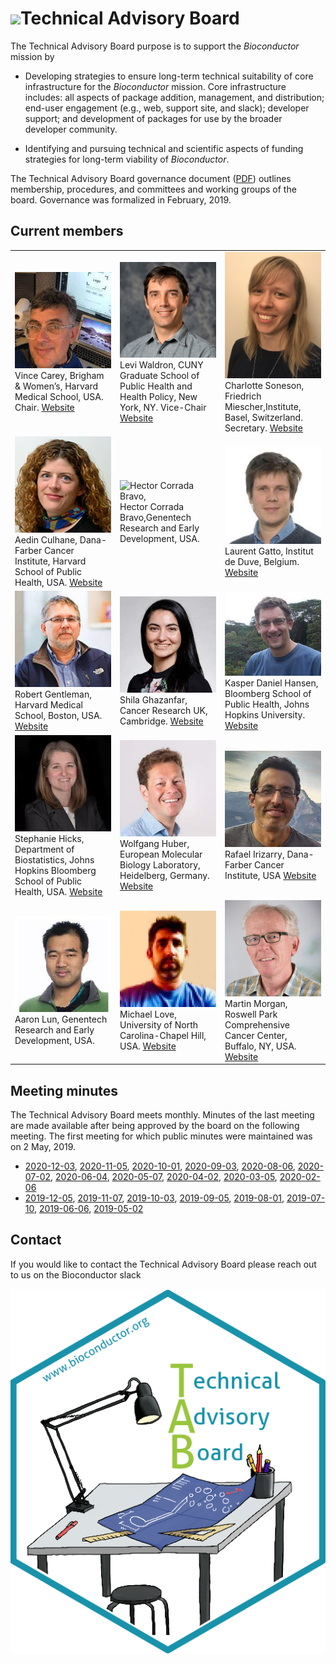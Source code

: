 # ![](/images/icons/magnifier.gif)Technical Advisory Board

The Technical Advisory Board purpose is to support the _Bioconductor_
mission by

- Developing strategies to ensure long-term technical suitability of
  core infrastructure for the _Bioconductor_ mission. Core
  infrastructure includes: all aspects of package addition,
  management, and distribution; end-user engagement (e.g., web,
  support site, and slack); developer support; and development of
  packages for use by the broader developer community.

- Identifying and pursuing technical and scientific aspects of funding
  strategies for long-term viability of _Bioconductor_.

The Technical Advisory Board governance document ([PDF][1]) outlines
membership, procedures, and committees and working groups of the
board. Governance was formalized in February, 2019.

[1]: TAB-Governance.pdf

## Current members

 
<table width="100%">
  <tr>
    <td width="33%">
      <img src="/assets/images/tab/VinceCarey.png"
           width="100%" alt="Vince Carey" title="Vince Carey"/>
      <figcaption>Vince Carey, Brigham & Women’s, Harvard Medical School, USA. Chair.
      <a href="http://www.biostat.harvard.edu/~carey">Website</a>
      </figcaption>
    </td>
    
   <td width="33%">
      <img src="/assets/images/tab/LeviWaldron.jpg"
            width="100%" alt="Levi Waldron" title="Levi Waldron"/>
      <figcaption>Levi Waldron, CUNY Graduate School of Public Health  and Health Policy, New York, NY. Vice-Chair
      <a href="http://waldronlab.io/">Website</a>
      </figcaption>
    </td>
    
   <td width="33%">
      <img src="/assets/images/tab/CharlotteSoneson.jpg"
           width="100%" alt="Charlotte Soneson" title="Charlotte Soneson"/>
      <figcaption>Charlotte Soneson, Friedrich Miescher,Institute, Basel, Switzerland. Secretary.
      <a href="https://csoneson.github.io/">Website</a>
      </figcaption>
    </td>
  </tr>
<tr> 
<td width="33%">
      <img src="/assets/images/tab/AedinCulhane.jpg"
           width="100%" alt="Aedin Culhane" title="Aedin Culhane"/>
      <figcaption>  Aedin Culhane, Dana-Farber Cancer Institute, Harvard School of Public Health, USA.
      <a href="https://connects.catalyst.harvard.edu/profiles/display/person/6746/">Website</a>
      </figcaption>
    </td>


<td width="33%">
      <img src="/assets/images/tab/HectorCorradaBravo,.png"
           width="100%" alt="Hector Corrada Bravo," title="Hector Corrada Bravo,"/>
      <figcaption>  Hector Corrada Bravo,Genentech Research and Early Development, USA.
      </figcaption>
    </td>

  
  <td width="33%">
      <img src="/assets/images/tab/LaurentGatto.png"
           width="100%" alt="Laurent Gatto" title="Laurent Gatto"/>
      <figcaption>  Laurent Gatto, Institut de Duve, Belgium.
      <a href="https://www.deduveinstitute.be/fr/research/computational-biology/laurent-gatto">Website</a>
      </figcaption>
    </td>
  </tr>
  
 <tr>
 <td width="33%">
      <img src="/assets/images/tab/RobertGentleman.png"
           width="100%" alt="Robert Gentleman" title="Robert Gentleman"/>
      <figcaption> Robert Gentleman, Harvard Medical School, Boston, USA.
      <a href="https://connects.catalyst.harvard.edu/Profiles/display/Person/23826">Website</a>
      </figcaption>
    </td>

  
  <td width="33%">
      <img src="/assets/images/tab/ShilaGhazanfar.png"
           width="100%" alt="Shila Ghazanfar" title="Shila Ghazanfar"/>
      <figcaption> Shila Ghazanfar, Cancer Research UK, Cambridge.
      <a href="https://shazanfar.github.io/">Website</a>
      </figcaption>
    </td>

   <td width="33%">
      <img src="/assets/images/tab/KasperHansen.png"
           width="100%" alt="Kasper Daniel Hansen" title="Kasper Daniel Hansen"/>
      <figcaption> Kasper Daniel Hansen, Bloomberg School of Public Health, Johns Hopkins University.
      <a href="http://www.biostat.jhsph.edu/~khansen/">Website</a>
      </figcaption>
    </td>
  </tr>

  <tr>
   <td width="33%">
      <img src="/assets/images/tab/StephanieHicks.png"
           width="100%" alt="Stephanie Hicks" title="Stephanie Hicks"/>
      <figcaption> Stephanie Hicks,  Department of Biostatistics, Johns Hopkins Bloomberg School of Public Health, USA.
      <a href="https://www.jhsph.edu/faculty/directory/profile/3639/stephanie-c-hicks">Website</a>
      </figcaption>
    </td>

  
  <td width="33%">
      <img src="/assets/images/tab/WolfgangHuber.png"
           width="100%" alt="Wolfgang Huber" title="Wolfgang Huber"/>
      <figcaption> Wolfgang Huber,  European Molecular Biology Laboratory, Heidelberg, Germany.
      <a href="http://www.embl.de/research/units/genome_biology/huber/">Website</a>
      </figcaption>
    </td>
    

   <td width="33%">
      <img src="/assets/images/tab/RafaelIrizarry.png"
           width="100%" alt="Rafael Irizarry" title="Rafael Irizarry"/>
      <figcaption> Rafael Irizarry, Dana-Farber Cancer Institute, USA
      <a href="http://bcb.dfci.harvard.edu/index.php?option=com_content&view=article&id=166&Itemid=281">Website</a>
      </figcaption>
    </td>
    </tr>

   <tr>
    <td width="33%">
      <img src="/assets/images/tab/AaronLun.png"
           width="100%" alt="Aaron Lun" title="Aaron Lun"/>
      <figcaption> Aaron Lun,   Genentech Research and Early Development, USA.
      </figcaption>
    </td>
 
   <td width="33%">
      <img src="/assets/images/tab/michaellove.jpeg"
           width="100%" alt="Michael Love" title="Michael Love"/>
      <figcaption> Michael Love, University of North Carolina-Chapel Hill, USA.
      <a href="https://mikelove.github.io/">Website</a>
      </figcaption>
    </td>
    
    

   <td width="33%">
      <img src="/assets/images/tab/MartinMorgan.jpg"
           width="100%" alt="Martin Morgan" title="Martin Morgan"/>
      <figcaption> Martin Morgan, Roswell Park Comprehensive Cancer Center, Buffalo, NY, USA.
      <a href="https://www.roswellpark.org/martin-morgan">Website</a> </figcaption>
    </td>
    </tr>
</table>




## Meeting minutes

The Technical Advisory Board meets monthly. Minutes of the last meeting are made available
after being approved by the board on the following meeting. The first meeting for which public
minutes were maintained was on 2 May, 2019.

- [2020-12-03](2020-12-03-minutes.pdf),
  [2020-11-05](2020-11-05-minutes.pdf),
  [2020-10-01](2020-10-01-minutes.pdf),
  [2020-09-03](2020-09-03-minutes.pdf),
  [2020-08-06](2020-08-06-minutes.pdf),
  [2020-07-02](2020-07-02-minutes.pdf),
  [2020-06-04](2020-06-04-minutes.pdf),
  [2020-05-07](2020-05-07-minutes.pdf),
  [2020-04-02](2020-04-02-minutes.pdf),
  [2020-03-05](2020-03-05-minutes.pdf),
  [2020-02-06](2020-02-06-minutes.pdf)
- [2019-12-05](2019-12-05-minutes.pdf),
  [2019-11-07](2019-11-07-minutes.pdf),
  [2019-10-03](2019-10-03-minutes.pdf),
  [2019-09-05](2019-09-05-minutes.pdf), 
  [2019-08-01](2019-08-01-minutes.pdf), 
  [2019-07-10](2019-07-10-minutes.pdf),
  [2019-06-06](2019-06-06-minutes.pdf), 
  [2019-05-02](2019-05-02-minutes.pdf)
  
  
## Contact

If you would like to contact the Technical Advisory Board please reach out to us on the Bioconductor slack 

![Technical Advisory Board](/assets/images/tab/tab.png)

